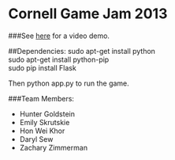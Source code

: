 Cornell Game Jam 2013
=====================
###See [here](http://www.youtube.com/watch?v=py8T_S0Uzxw) for a video demo.

##Dependencies:
sudo apt-get install python  
sudo apt-get install python-pip  
sudo pip install Flask  

Then python app.py to run the game.

###Team Members:  
*   Hunter Goldstein
*   Emily Skrutskie
*   Hon Wei Khor
*   Daryl Sew
*   Zachary Zimmerman
